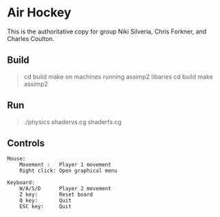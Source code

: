 
Air Hockey
=======

This is the authoritative copy for group Niki Silveria, Chris Forkner,
and Charles Coulton.


Build
-----------------
>cd build
>make
on machines running assimp2 libaries
>cd build
>make assimp2

Run
-----------------

>./physics shadervs.cg shaderfs.cg

Controls
-----------------
	Mouse:
        Movement :   Player 1 movement
		Right click: Open graphical menu
		
	Keyboard:
		W/A/S/D		 Player 2 movement
		Z key: 		 Reset board
		Q key:		 Quit
		ESC key:	 Quit
		

